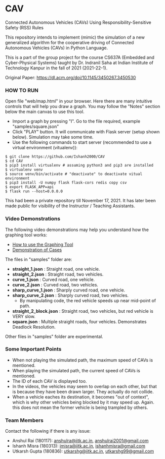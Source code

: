 # CAV
Connected Autonomous Vehicles (CAVs) Using Responsibility-Sensitive Safety (RSS) Rules

This repository intends to implement (mimic) the simulation of a new generalized algorithm for the cooperative driving of Connected Autonomous Vehicles (CAVs) in Python Language.

This is a part of the group project for the course CS637A (Embedded and Cyber-Physical Systems) taught by Dr. Indranil Saha at Indian Institute of Technology
Kanpur in the fall of 2021 (2021-22-1).

Original Paper: https://dl.acm.org/doi/10.1145/3450267.3450530

### HOW TO RUN

Open file "web/map.html" in your browser. Here there are many intuitive controls that will help you draw a graph. You may follow the "Notes" section below the main canvas to use this tool.

- Import a graph by pressing "I". Go to the file required, example "samples/square.json"
- Click "PLAY" button. It will communicate with Flask server (setup shown below). Simulation may take some time.
- Use the following commands to start server (recommended to use a virtual environment (vitualenv)):

```
$ git clone https://github.com/Ishanh2000/CAV
$ cd CAV
$ pip3 install virtualenv # assuming python3 and pip3 are installed
$ virtualenv venv
$ source venv/bin/activate # "deactivate" to deactivate vitual environment
$ pip3 install -U numpy flask flask-cors redis copy csv
$ export FLASK_APP=api
$ flask run --host=0.0.0.0
```

This had been a private repository till November 17, 2021. It has later been made public for visibility of the Instructor / Teaching Assistants.

### Video Demonstrations
The following video demonstrations may help you understand how the graphing tool works:
- [How to use the Graphing Tool]()
- [Demonstration of Cases]()

The files in "samples" folder are:
- **straight_1.json** : Straight road, one vehicle.
- **straight_2.json** : Straight road, two vehicles.
- **curve_1.json** : Curved road, one vehicle.
- **curve_2.json** : Curved road, two vehicles.
- **sharp_curve_1.json** : Sharply curved road, one vehicle.
- **sharp_curve_2.json** : Sharply curved road, two vehicles.
  - By manipulating code, the red vehicle speeds up near mid-point of path.
- **straight_2_block.json** : Straight road, two vehicles, but red vehicle is VERY slow.
- **square.json** : Multiple straight roads, four vehicles. Demonstrates Deadlock Resolution.

Other files in "samples" folder are experimental.

### Some Important Points
- When not playing the simulated path, the maximum speed of CAVs is mentioned.
- When playing the simulated path, the current speed of CAVs is mentioned.
- The ID of each CAV is displayed too.
- In the videos, the vehicles may seem to overlap on each other, but that is because they have been drawn larger. They actually do not collide.
- When a vehicle eaches its destination, it becomes "out of context", which is why other vehicles being blocked by it may speed up. Again. this does not mean the former vehicle is being trampled by others.


### Team Members
Contact the following if there is any issue:
- Anshul Rai (180117): anshulra@iitk.ac.in, anshulrai2001@gmail.com
- Ishanh Misra (180313): imisra@iitk.ac.in, ishanhmisra@gmail.com
- Utkarsh Gupta (180836): utkarshg@iitk.ac.in, utkarshg99@gmail.com
